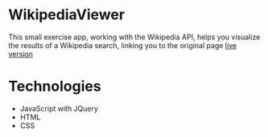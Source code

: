 # WikipediaViewer
This small exercise app, working with the Wikipedia API, helps you visualize the results of a Wikipedia search, linking you to the original page
[live version](https://federicocarrara.github.io/wikipediaViewer/)
# Technologies
- JavaScript with JQuery
- HTML
- CSS
